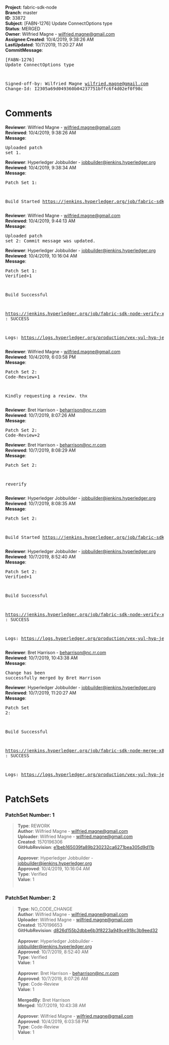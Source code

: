 <strong>Project</strong>: fabric-sdk-node</br><strong>Branch</strong>: master<br><strong>ID</strong>: 33872<br><strong>Subject</strong>: [FABN-1276] Update ConnectOptions type<br><strong>Status</strong>: MERGED<br><strong>Owner</strong>: Wilfried Magne - wilfried.magne@gmail.com<br><strong>Assignee</strong>:<strong>Created</strong>: 10/4/2019, 9:38:26 AM<br><strong>LastUpdated</strong>: 10/7/2019, 11:20:27 AM<br><strong>CommitMessage</strong>:<br><pre>[FABN-1276] Update ConnectOptions type

Signed-off-by: Wilfried Magne <wilfried.magne@gmail.com>
Change-Id: I2305a69d049360b04237751bffc6f4d02ef0f98c
</pre><h1>Comments</h1><strong>Reviewer</strong>: Wilfried Magne - wilfried.magne@gmail.com<br><strong>Reviewed</strong>: 10/4/2019, 9:38:26 AM<br><strong>Message</strong>: <pre>Uploaded patch set 1.</pre><strong>Reviewer</strong>: Hyperledger Jobbuilder - jobbuilder@jenkins.hyperledger.org<br><strong>Reviewed</strong>: 10/4/2019, 9:38:34 AM<br><strong>Message</strong>: <pre>Patch Set 1:

Build Started https://jenkins.hyperledger.org/job/fabric-sdk-node-verify-x86_64/3059/</pre><strong>Reviewer</strong>: Wilfried Magne - wilfried.magne@gmail.com<br><strong>Reviewed</strong>: 10/4/2019, 9:44:13 AM<br><strong>Message</strong>: <pre>Uploaded patch set 2: Commit message was updated.</pre><strong>Reviewer</strong>: Hyperledger Jobbuilder - jobbuilder@jenkins.hyperledger.org<br><strong>Reviewed</strong>: 10/4/2019, 10:16:04 AM<br><strong>Message</strong>: <pre>Patch Set 1: Verified+1

Build Successful 

https://jenkins.hyperledger.org/job/fabric-sdk-node-verify-x86_64/3059/ : SUCCESS

Logs: https://logs.hyperledger.org/production/vex-yul-hyp-jenkins-3/fabric-sdk-node-verify-x86_64/3059</pre><strong>Reviewer</strong>: Wilfried Magne - wilfried.magne@gmail.com<br><strong>Reviewed</strong>: 10/4/2019, 6:03:58 PM<br><strong>Message</strong>: <pre>Patch Set 2: Code-Review+1

Kindly requesting a review. thx</pre><strong>Reviewer</strong>: Bret Harrison - beharrison@nc.rr.com<br><strong>Reviewed</strong>: 10/7/2019, 8:07:26 AM<br><strong>Message</strong>: <pre>Patch Set 2: Code-Review+2</pre><strong>Reviewer</strong>: Bret Harrison - beharrison@nc.rr.com<br><strong>Reviewed</strong>: 10/7/2019, 8:08:29 AM<br><strong>Message</strong>: <pre>Patch Set 2:

reverify</pre><strong>Reviewer</strong>: Hyperledger Jobbuilder - jobbuilder@jenkins.hyperledger.org<br><strong>Reviewed</strong>: 10/7/2019, 8:08:35 AM<br><strong>Message</strong>: <pre>Patch Set 2:

Build Started https://jenkins.hyperledger.org/job/fabric-sdk-node-verify-x86_64/3072/</pre><strong>Reviewer</strong>: Hyperledger Jobbuilder - jobbuilder@jenkins.hyperledger.org<br><strong>Reviewed</strong>: 10/7/2019, 8:52:40 AM<br><strong>Message</strong>: <pre>Patch Set 2: Verified+1

Build Successful 

https://jenkins.hyperledger.org/job/fabric-sdk-node-verify-x86_64/3072/ : SUCCESS

Logs: https://logs.hyperledger.org/production/vex-yul-hyp-jenkins-3/fabric-sdk-node-verify-x86_64/3072</pre><strong>Reviewer</strong>: Bret Harrison - beharrison@nc.rr.com<br><strong>Reviewed</strong>: 10/7/2019, 10:43:38 AM<br><strong>Message</strong>: <pre>Change has been successfully merged by Bret Harrison</pre><strong>Reviewer</strong>: Hyperledger Jobbuilder - jobbuilder@jenkins.hyperledger.org<br><strong>Reviewed</strong>: 10/7/2019, 11:20:27 AM<br><strong>Message</strong>: <pre>Patch Set 2:

Build Successful 

https://jenkins.hyperledger.org/job/fabric-sdk-node-merge-x86_64/518/ : SUCCESS

Logs: https://logs.hyperledger.org/production/vex-yul-hyp-jenkins-3/fabric-sdk-node-merge-x86_64/518</pre><h1>PatchSets</h1><h3>PatchSet Number: 1</h3><blockquote><strong>Type</strong>: REWORK<br><strong>Author</strong>: Wilfried Magne - wilfried.magne@gmail.com<br><strong>Uploader</strong>: Wilfried Magne - wilfried.magne@gmail.com<br><strong>Created</strong>: 1570196306<br><strong>GitHubRevision</strong>: [e1beb165039fa89b230232ca6271bea305d9d11b](https://github.com/hyperledger/fabric-sdk-node/commit/e1beb165039fa89b230232ca6271bea305d9d11b)<br><br><strong>Approver</strong>: Hyperledger Jobbuilder - jobbuilder@jenkins.hyperledger.org<br><strong>Approved</strong>: 10/4/2019, 10:16:04 AM<br><strong>Type</strong>: Verified<br><strong>Value</strong>: 1<br><br></blockquote><h3>PatchSet Number: 2</h3><blockquote><strong>Type</strong>: NO_CODE_CHANGE<br><strong>Author</strong>: Wilfried Magne - wilfried.magne@gmail.com<br><strong>Uploader</strong>: Wilfried Magne - wilfried.magne@gmail.com<br><strong>Created</strong>: 1570196653<br><strong>GitHubRevision</strong>: [d826d155b2dbbe6b3f8223a949ce918c3b9eed32](https://github.com/hyperledger/fabric-sdk-node/commit/d826d155b2dbbe6b3f8223a949ce918c3b9eed32)<br><br><strong>Approver</strong>: Hyperledger Jobbuilder - jobbuilder@jenkins.hyperledger.org<br><strong>Approved</strong>: 10/7/2019, 8:52:40 AM<br><strong>Type</strong>: Verified<br><strong>Value</strong>: 1<br><br><strong>Approver</strong>: Bret Harrison - beharrison@nc.rr.com<br><strong>Approved</strong>: 10/7/2019, 8:07:26 AM<br><strong>Type</strong>: Code-Review<br><strong>Value</strong>: 1<br><br><strong>MergedBy</strong>: Bret Harrison<br><strong>Merged</strong>: 10/7/2019, 10:43:38 AM<br><br><strong>Approver</strong>: Wilfried Magne - wilfried.magne@gmail.com<br><strong>Approved</strong>: 10/4/2019, 6:03:58 PM<br><strong>Type</strong>: Code-Review<br><strong>Value</strong>: 1<br><br></blockquote>